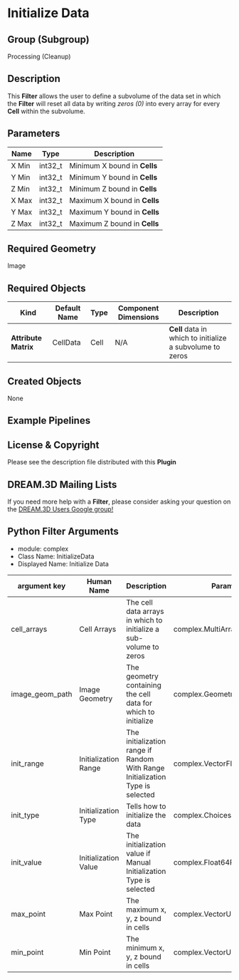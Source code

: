 # Initialize Data 


## Group (Subgroup) ##

Processing (Cleanup)

## Description ##

This **Filter** allows the user to define a subvolume of the data set in which the **Filter** will reset all data by writing *zeros (0)* into every array for every **Cell** within the subvolume.

## Parameters ##

| Name | Type | Description |
|------|------|-------------|
| X Min | int32_t | Minimum X bound in **Cells** |
| Y Min | int32_t | Minimum Y bound in **Cells** |
| Z Min | int32_t | Minimum Z bound in **Cells** |
| X Max | int32_t | Maximum X bound in **Cells** |
| Y Max | int32_t | Maximum Y bound in **Cells** |
| Z Max | int32_t | Maximum Z bound in **Cells** |

## Required Geometry ##

Image 

## Required Objects ##

| Kind | Default Name | Type | Component Dimensions | Description |
|------|--------------|------|----------------------|-------------|
| **Attribute Matrix** | CellData | Cell | N/A | **Cell** data in which to initialize a subvolume to zeros |

## Created Objects ##

None

## Example Pipelines ##



## License & Copyright ##

Please see the description file distributed with this **Plugin**

## DREAM.3D Mailing Lists ##

If you need more help with a **Filter**, please consider asking your question on the [DREAM.3D Users Google group!](https://groups.google.com/forum/?hl=en#!forum/dream3d-users)




## Python Filter Arguments

+ module: complex
+ Class Name: InitializeData
+ Displayed Name: Initialize Data

| argument key | Human Name | Description | Parameter Type |
|--------------|------------|-------------|----------------|
| cell_arrays | Cell Arrays | The cell data arrays in which to initialize a sub-volume to zeros | complex.MultiArraySelectionParameter |
| image_geom_path | Image Geometry | The geometry containing the cell data for which to initialize | complex.GeometrySelectionParameter |
| init_range | Initialization Range | The initialization range if Random With Range Initialization Type is selected | complex.VectorFloat64Parameter |
| init_type | Initialization Type | Tells how to initialize the data | complex.ChoicesParameter |
| init_value | Initialization Value | The initialization value if Manual Initialization Type is selected | complex.Float64Parameter |
| max_point | Max Point | The maximum x, y, z bound in cells | complex.VectorUInt64Parameter |
| min_point | Min Point | The minimum x, y, z bound in cells | complex.VectorUInt64Parameter |

